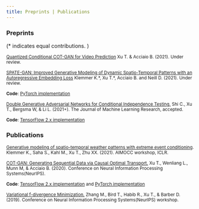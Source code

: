 ```yaml
---
title: Preprints | Publications 
---
```


### Preprints
(\* indicates equal contributions. )

<small>[Quantized Conditional COT-GAN for Video Prediction](https://arxiv.org/pdf/2106.05658.pdf) Xu T. & Acciaio B. (2021). Under review. </small> 


<small>[SPATE-GAN: Improved Generative Modeling of Dynamic Spatio-Temporal Patterns with an Autoregressive Embedding Loss](https://arxiv.org/pdf/2109.15044.pdf) Klemmer K.\*, Xu T.\*, Acciaio B. and Neill D. (2021). Under review. </small> 

<small>**Code**: [PyTorch implementation](https://github.com/konstantinklemmer/spate-gan)</small> 

<small>[Double Generative Adversarial Networks for Conditional Independence Testing.](https://arxiv.org/pdf/2006.02615.pdf) Shi C., Xu T., Bergsma W, & Li L. (2021+). The Journal of Machine Learning Research, accepted.</small> 

<small>**Code**: [TensorFlow 2.x implementation](https://github.com/tianlinxu312/dgcit)</small> 

### Publications

<small>[Generative modeling of spatio-temporal weather patterns with extreme event conditioning](https://arxiv.org/pdf/2104.12469.pdf). Klemmer K., Saha S., Kahl M., Xu T., Zhu XX. (2021). AIMOCC workshop, ICLR.</small> 

<small>[COT-GAN: Generating Sequential Data via Causal Optimal Transport.](https://papers.nips.cc/paper/2020/file/641d77dd5271fca28764612a028d9c8e-Paper.pdf) Xu T., Wenliang L., Munn M, & Acciaio B. (2020). Conference on Neural Information Processing Systems(NeurIPS).</small> 

<small>**Code**: [TensorFlow 2.x implementation](https://github.com/tianlinxu312/cot-gan) and [PyTorch implementation](https://github.com/tianlinxu312/cot-gan-pytorch)</small> 

<small>[Variational f-divergence Minimization.](https://arxiv.org/pdf/1907.11891.pdf) Zhang M., Bird T., Habib R., Xu T., & Barber D. (2019). Conference on Neural Information Processing Systems(NeurIPS) workshop.</small> 

